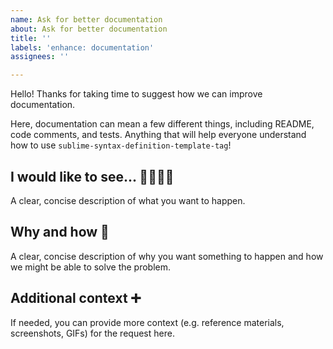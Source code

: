 ```yaml
---
name: Ask for better documentation
about: Ask for better documentation
title: ''
labels: 'enhance: documentation'
assignees: ''

---
```


Hello! Thanks for taking time to suggest how we can improve documentation.

Here, documentation can mean a few different things, including README, code comments, and tests. Anything that will help everyone understand how to use `sublime-syntax-definition-template-tag`!


## I would like to see... 🙋‍♀️🙋‍♂️

A clear, concise description of what you want to happen.


## Why and how 💬

A clear, concise description of why you want something to happen and how we might be able to solve the problem.


## Additional context ➕

If needed, you can provide more context (e.g. reference materials, screenshots, GIFs) for the request here.
